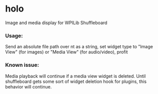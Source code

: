 # holo
Image and media display for WPILib Shuffleboard

### Usage:
Send an absolute file path over nt as a string, set widget type to "Image View" (for images) or "Media View" (for audio/video), profit


### Known issue:
Media playback will continue if a media view widget is deleted. Until shuffleboard gets some sort of widget deletion hook for plugins, this behavior will continue.
